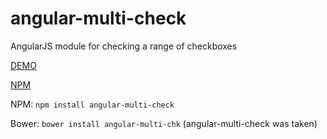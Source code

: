 angular-multi-check
===================

AngularJS module for checking a range of checkboxes

[DEMO](http://schlogen.github.io/angular-multi-check)

[NPM](https://www.npmjs.com/package/angular-multi-check)

NPM: `npm install angular-multi-check`

Bower: `bower install angular-multi-chk` (angular-multi-check was taken)
